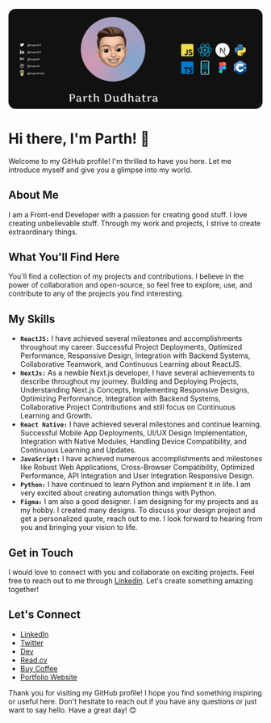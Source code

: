 ![Banner Image](./imparth.png)

# Hi there, I'm Parth! 👋

Welcome to my GitHub profile! I'm thrilled to have you here. Let me introduce myself and give you a glimpse into my world.

## About Me

I am a Front-end Developer with a passion for creating good stuff. I love creating unbelievable stuff. Through my work and projects, I strive to create extraordinary things.

## What You'll Find Here

You'll find a collection of my projects and contributions. I believe in the power of collaboration and open-source, so feel free to explore, use, and contribute to any of the projects you find interesting.

## My Skills

- **`ReactJS:`** I have achieved several milestones and accomplishments throughout my career. Successful Project Deployments, Optimized Performance, Responsive Design, Integration with Backend Systems, Collaborative Teamwork, and Continuous Learning about ReactJS.
- **`NextJs:`** As a newbie Next.js developer, I have several achievements to describe throughout my journey. Building and Deploying Projects, Understanding Next.js Concepts, Implementing Responsive Designs, Optimizing Performance, Integration with Backend Systems, Collaborative Project Contributions and still focus on Continuous Learning and Growth.
- **`React Native:`** I have achieved several milestones and continue learning. Successful Mobile App Deployments, UI/UX Design Implementation, Integration with Native Modules, Handling Device Compatibility, and Continuous Learning and Updates.
- **`JavaScript:`** I have achieved numerous accomplishments and milestones like Robust Web Applications, Cross-Browser Compatibility, Optimized Performance, API Integration and User Integration Responsive Design.
- **`Python:`** I have continued to learn Python and implement it in life. I am very excited about creating automation things with Python.
- **`Figma:`** I am also a good designer. I am designing for my projects and as my hobby. I created many designs. To discuss your design project and get a personalized quote, reach out to me. I look forward to hearing from you and bringing your vision to life.

## Get in Touch

I would love to connect with you and collaborate on exciting projects. Feel free to reach out to me through [Linkedin](https://www.linkedin.com/in/imparth7). Let's create something amazing together!

## Let's Connect

- [LinkedIn](https://www.linkedin.com/in/imparth7)
- [Twitter](https://twitter.com/imparth73)
- [Dev](https://www.dev.to/imparth)
- [Read.cv](https://imparth.read.cv)
- [Buy Coffee](https://buymeacoffee.com/imparth.dev)
- [Portfolio Website](http://www.imparth.me)

Thank you for visiting my GitHub profile! I hope you find something inspiring or useful here. Don't hesitate to reach out if you have any questions or just want to say hello. Have a great day! 😊

<!--
**imparth7/imparth7** is a ✨ _special_ ✨ repository because its `README.md` (this file) appears on your GitHub profile.

Here are some ideas to get you started:

- 🔭 I’m currently working on ...
- 🌱 I’m currently learning ...
- 👯 I’m looking to collaborate on ...
- 🤔 I’m looking for help with ...
- 💬 Ask me about ...
- 📫 How to reach me: ...
- 😄 Pronouns: ...
- ⚡ Fun fact: ...
-->
